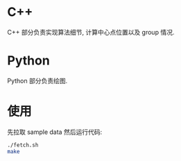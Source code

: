 # C++
C++ 部分负责实现算法细节, 计算中心点位置以及 group 情况.

# Python
Python 部分负责绘图.

# 使用
先拉取 sample data 然后运行代码:
```sh
./fetch.sh
make
```
